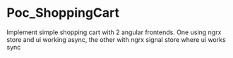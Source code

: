 # Poc_ShoppingCart

Implement simple shopping cart with 2 angular frontends. One using ngrx store and ui working async, the other with ngrx signal store where ui works sync
